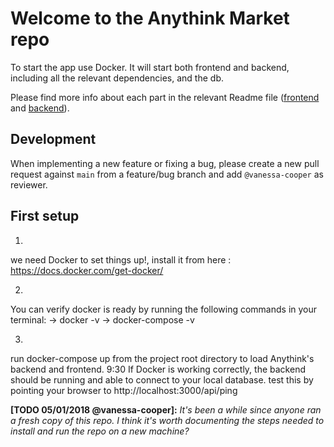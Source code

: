 # Welcome to the Anythink Market repo

To start the app use Docker. It will start both frontend and backend, including all the relevant dependencies, and the db.

Please find more info about each part in the relevant Readme file ([frontend](frontend/readme.md) and [backend](backend/README.md)).

## Development

When implementing a new feature or fixing a bug, please create a new pull request against `main` from a feature/bug branch and add `@vanessa-cooper` as reviewer.

## First setup
1.
we need Docker to set things up!,
install it from here : https://docs.docker.com/get-docker/

2.
You can verify docker is ready by running the following commands in your terminal: 
-> docker -v 
-> docker-compose -v

3.
run docker-compose up from the project root directory to load Anythink's backend and frontend.
9:30
If Docker is working correctly, the backend should be running and able to connect to your local database.
test this by pointing your browser to http://localhost:3000/api/ping


**[TODO 05/01/2018 @vanessa-cooper]:** _It's been a while since anyone ran a fresh copy of this repo. I think it's worth documenting the steps needed to install and run the repo on a new machine?_
